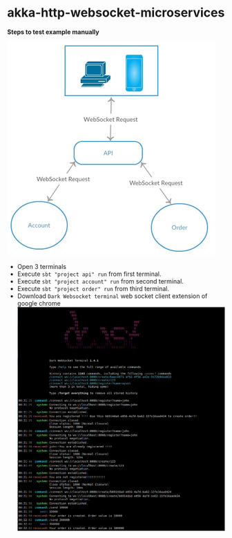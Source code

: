 # akka-http-websocket-microservices

**Steps to test example manually**

![WebSocket based Microservice Architecure](images/2.jpg)

- Open 3 terminals
- Execute `sbt "project api" run` from first terminal.
- Execute `sbt "project account" run` from second terminal.
- Execute `sbt "project order" run` from third terminal.
- Download `Dark Websocket terminal` web socket client extension of google chrome
![Step 1](images/1.png)
